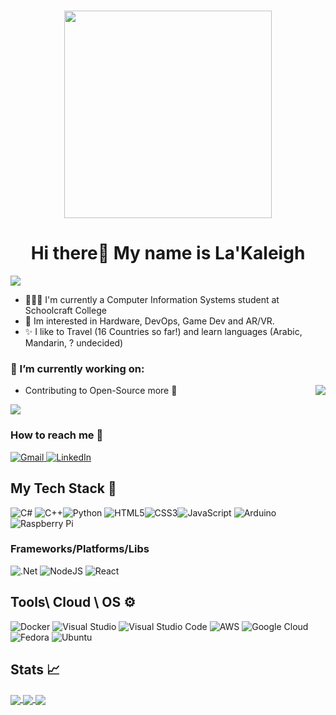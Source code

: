 <h1 align="center"> <img src="https://media.giphy.com/media/2ipOXiyd3KuwIraVr2/giphy.gif?cid=ecf05e473m55jl2ztu01s96fwdlkrmvxm6fhtgi3n7jt0ias&rid=giphy.gif&ct=s" width="332" height="332"> </h1>

<h1 align="center"> Hi there👋 My name is La'Kaleigh  </h1> <img src="https://gpvc.arturio.dev/Xlient" align="center">


-   👩🏾‍🎓 I'm currently a Computer Information Systems student at Schoolcraft College 
-  🧪 Im interested in Hardware, DevOps, Game Dev and AR/VR.
-  ✨ I like to Travel (16 Countries so far!) and learn languages (Arabic, Mandarin, ? undecided) 
### 🌱 I’m currently working on:
<img align="right" src="https://media.giphy.com/media/ZQB6ju1t8DSy4/giphy.gif?cid=ecf05e476l4hfkho7ep3jk8mirbe0ctcouxy4rix4rfk0igm&rid=giphy.gif&ct=s">

- Contributing to Open-Source more 💌
<a href="https://github.com/Xlient/tq-CSharp">
<img align="center" src="https://github-readme-stats.vercel.app/api/pin/?username=Xlient&repo=tq-Csharp&theme=material-palenight"> </a>

### How to reach me 📢
<a href="mailto:lakaleigh.harris@gmail.com"> <img alt="Gmail" src="https://img.shields.io/badge/Gmail-D14836?style=for-the-badge&logo=gmail&logoColor=white" /> </a>
<a href="https://www.linkedin.com/in/la-kaleigh-harris-01/"><img alt="LinkedIn" src="https://img.shields.io/badge/linkedin%20-%230077B5.svg?&style=for-the-badge&logo=linkedin&logoColor=white"/></a>

## My Tech Stack 🥞
![C#](https://img.shields.io/badge/c%23-%23239120.svg?style=for-the-badge&logo=c-sharp&logoColor=white) ![C++](https://img.shields.io/badge/c++-%2300599C.svg?style=for-the-badge&logo=c%2B%2B&logoColor=white)![Python](https://img.shields.io/badge/python-3670A0?style=for-the-badge&logo=python&logoColor=ffdd54) ![HTML5](https://img.shields.io/badge/html5-%23E34F26.svg?style=for-the-badge&logo=html5&logoColor=white)![CSS3](https://img.shields.io/badge/css3-%231572B6.svg?style=for-the-badge&logo=css3&logoColor=white)![JavaScript](https://img.shields.io/badge/javascript-%23323330.svg?style=for-the-badge&logo=javascript&logoColor=%23F7DF1E) ![Arduino](https://img.shields.io/badge/-Arduino-00979D?style=for-the-badge&logo=Arduino&logoColor=white) ![Raspberry Pi](https://img.shields.io/badge/-RaspberryPi-C51A4A?style=for-the-badge&logo=Raspberry-Pi)
### Frameworks/Platforms/Libs
![.Net](https://img.shields.io/badge/.NET-5C2D91?style=for-the-badge&logo=.net&logoColor=white) ![NodeJS](https://img.shields.io/badge/node.js-6DA55F?style=for-the-badge&logo=node.js&logoColor=white) ![React](https://img.shields.io/badge/react-%2320232a.svg?style=for-the-badge&logo=react&logoColor=%2361DAFB)

## Tools\ Cloud  \ OS ⚙ 
  ![Docker](https://img.shields.io/badge/docker-%230db7ed.svg?style=for-the-badge&logo=docker&logoColor=white)
  ![Visual Studio](https://img.shields.io/badge/Visual%20Studio-5C2D91.svg?style=for-the-badge&logo=visual-studio&logoColor=white) 
  ![Visual Studio Code](https://img.shields.io/badge/Visual%20Studio%20Code-0078d7.svg?style=for-the-badge&logo=visual-studio-code&logoColor=white)
   ![AWS](https://img.shields.io/badge/AWS-%23FF9900.svg?style=for-the-badge&logo=amazon-aws&logoColor=white)
   ![Google Cloud](https://img.shields.io/badge/GoogleCloud-%234285F4.svg?style=for-the-badge&logo=google-cloud&logoColor=white)
   ![Fedora](https://img.shields.io/badge/Fedora-294172?style=for-the-badge&logo=fedora&logoColor=white)
   ![Ubuntu](https://img.shields.io/badge/Ubuntu-E95420?style=for-the-badge&logo=ubuntu&logoColor=white)
 
## Stats 📈
<a href="https://github.com/Xlient">
  <img align="center" src="https://github-readme-streak-stats.herokuapp.com/?user=Xlient&theme=material-palenight" />
</a>
<a href="https://github.com/Xlient">
  <img align="center" src="https://github-readme-stats.vercel.app/api/top-langs/?username=Xlient&layout=compact&theme=material-palenight" />
</a>
<a href="https://github.com/Xlient/github-readme-stats">
  <img align="center" src="https://github-readme-stats.vercel.app/api?username=Xlient&show_icons=true&theme=material-palenight" />
</a>



